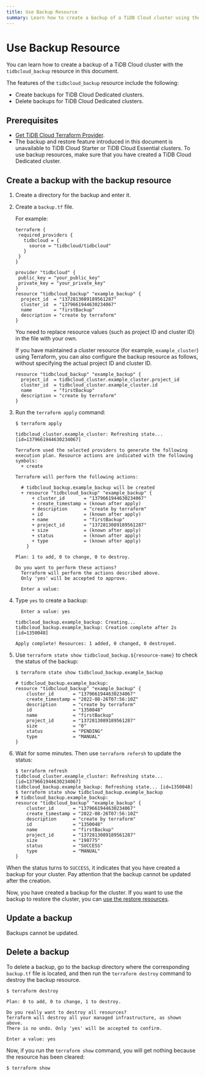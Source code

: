 ```yaml
---
title: Use Backup Resource
summary: Learn how to create a backup of a TiDB Cloud cluster using the backup resource.
---
```


# Use Backup Resource

You can learn how to create a backup of a TiDB Cloud cluster with the `tidbcloud_backup` resource in this document.

The features of the `tidbcloud_backup` resource include the following:

- Create backups for TiDB Cloud Dedicated clusters.
- Delete backups for TiDB Cloud Dedicated clusters.

## Prerequisites

- [Get TiDB Cloud Terraform Provider](/tidb-cloud/terraform-get-tidbcloud-provider.md).
- The backup and restore feature introduced in this document is unavailable to TiDB Cloud Starter or TiDB Cloud Essential clusters. To use backup resources, make sure that you have created a TiDB Cloud Dedicated cluster.

## Create a backup with the backup resource

1. Create a directory for the backup and enter it.

2. Create a `backup.tf` file.

    For example:

    ```
    terraform {
     required_providers {
       tidbcloud = {
         source = "tidbcloud/tidbcloud"
       }
     }
   }

   provider "tidbcloud" {
     public_key = "your_public_key"
     private_key = "your_private_key"
   }
    resource "tidbcloud_backup" "example_backup" {
      project_id  = "1372813089189561287"
      cluster_id  = "1379661944630234067"
      name        = "firstBackup"
      description = "create by terraform"
    }
    ```

    You need to replace resource values (such as project ID and cluster ID) in the file with your own.

    If you have maintained a cluster resource (for example, `example_cluster`) using Terraform, you can also configure the backup resource as follows, without specifying the actual project ID and cluster ID.

    ```
    resource "tidbcloud_backup" "example_backup" {
      project_id  = tidbcloud_cluster.example_cluster.project_id
      cluster_id  = tidbcloud_cluster.example_cluster.id
      name        = "firstBackup"
      description = "create by terraform"
    }
    ```

3. Run the `terraform apply` command:

    ```
    $ terraform apply

    tidbcloud_cluster.example_cluster: Refreshing state... [id=1379661944630234067]

    Terraform used the selected providers to generate the following execution plan. Resource actions are indicated with the following symbols:
      + create

    Terraform will perform the following actions:

      # tidbcloud_backup.example_backup will be created
      + resource "tidbcloud_backup" "example_backup" {
          + cluster_id       = "1379661944630234067"
          + create_timestamp = (known after apply)
          + description      = "create by terraform"
          + id               = (known after apply)
          + name             = "firstBackup"
          + project_id       = "1372813089189561287"
          + size             = (known after apply)
          + status           = (known after apply)
          + type             = (known after apply)
        }

    Plan: 1 to add, 0 to change, 0 to destroy.

    Do you want to perform these actions?
      Terraform will perform the actions described above.
      Only 'yes' will be accepted to approve.

      Enter a value:
    ```

4. Type `yes` to create a backup:

    ```
      Enter a value: yes

    tidbcloud_backup.example_backup: Creating...
    tidbcloud_backup.example_backup: Creation complete after 2s [id=1350048]

    Apply complete! Resources: 1 added, 0 changed, 0 destroyed.

    ```

5. Use `terraform state show tidbcloud_backup.${resource-name}` to check the status of the backup:

    ```
    $ terraform state show tidbcloud_backup.example_backup

    # tidbcloud_backup.example_backup:
    resource "tidbcloud_backup" "example_backup" {
        cluster_id       = "1379661944630234067"
        create_timestamp = "2022-08-26T07:56:10Z"
        description      = "create by terraform"
        id               = "1350048"
        name             = "firstBackup"
        project_id       = "1372813089189561287"
        size             = "0"
        status           = "PENDING"
        type             = "MANUAL"
    }
    ```

6. Wait for some minutes. Then use `terraform refersh` to update the status:

    ```
    $ terraform refresh
    tidbcloud_cluster.example_cluster: Refreshing state... [id=1379661944630234067]
    tidbcloud_backup.example_backup: Refreshing state... [id=1350048]
    $ terraform state show tidbcloud_backup.example_backup
    # tidbcloud_backup.example_backup:
    resource "tidbcloud_backup" "example_backup" {
        cluster_id       = "1379661944630234067"
        create_timestamp = "2022-08-26T07:56:10Z"
        description      = "create by terraform"
        id               = "1350048"
        name             = "firstBackup"
        project_id       = "1372813089189561287"
        size             = "198775"
        status           = "SUCCESS"
        type             = "MANUAL"
    }
    ```

When the status turns to `SUCCESS`, it indicates that you have created a backup for your cluster. Pay attention that the backup cannot be updated after the creation.

Now, you have created a backup for the cluster. If you want to use the backup to restore the cluster, you can [use the restore resources](/tidb-cloud/terraform-use-restore-resource.md).

## Update a backup

Backups cannot be updated.

## Delete a backup

To delete a backup, go to the backup directory where the corresponding `backup.tf` file is located, and then run the `terraform destroy` command to destroy the backup resource.

```
$ terraform destroy

Plan: 0 to add, 0 to change, 1 to destroy.

Do you really want to destroy all resources?
Terraform will destroy all your managed infrastructure, as shown above.
There is no undo. Only 'yes' will be accepted to confirm.

Enter a value: yes
```

Now, if you run the `terraform show` command, you will get nothing because the resource has been cleared:

```
$ terraform show
```

